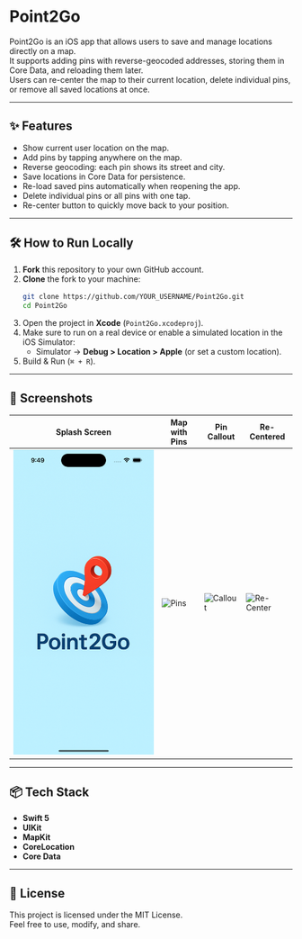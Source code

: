 # Point2Go

Point2Go is an iOS app that allows users to save and manage locations directly on a map.  
It supports adding pins with reverse-geocoded addresses, storing them in Core Data, and reloading them later.  
Users can re-center the map to their current location, delete individual pins, or remove all saved locations at once.

---

## ✨ Features
- Show current user location on the map.
- Add pins by tapping anywhere on the map.
- Reverse geocoding: each pin shows its street and city.
- Save locations in Core Data for persistence.
- Re-load saved pins automatically when reopening the app.
- Delete individual pins or all pins with one tap.
- Re-center button to quickly move back to your position.

---

## 🛠 How to Run Locally
1. **Fork** this repository to your own GitHub account.
2. **Clone** the fork to your machine:
   ```bash
   git clone https://github.com/YOUR_USERNAME/Point2Go.git
   cd Point2Go
   ```
3. Open the project in **Xcode** (`Point2Go.xcodeproj`).
4. Make sure to run on a real device or enable a simulated location in the iOS Simulator:
   - Simulator → **Debug > Location > Apple** (or set a custom location).
5. Build & Run (`⌘ + R`).

---

## 📱 Screenshots

| Splash Screen | Map with Pins | Pin Callout | Re-Centered |
|---------------|---------------|-------------|-------------|
| ![Splash](/Point2Go/Screenshots/splash.png) | ![Pins](screenshots/map-pins.png) | ![Callout](screenshots/pin-callout.png) | ![Re-Center](screenshots/recenter.png) |

---

## 📦 Tech Stack
- **Swift 5**
- **UIKit**
- **MapKit**
- **CoreLocation**
- **Core Data**

---

## 📄 License
This project is licensed under the MIT License.  
Feel free to use, modify, and share.
